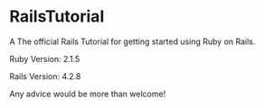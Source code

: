 # RailsTutorial

A The official Rails Tutorial for getting started using Ruby on Rails. 

Ruby Version: 2.1.5

Rails Version: 4.2.8

Any advice would be more than welcome!
